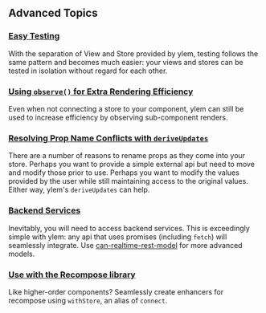 ## Advanced Topics

### [Easy Testing](./easy-testing.md)
With the separation of View and Store provided by ylem, testing follows the same pattern and becomes much easier: your views and stores can be tested in isolation without regard for each other.

### [Using `observe()` for Extra Rendering Efficiency](./observe.md)
Even when not connecting a store to your component, ylem can still be used to increase efficiency by observing sub-component renders.

### [Resolving Prop Name Conflicts with `deriveUpdates`](./derive-updates.md)
There are a number of reasons to rename props as they come into your store. Perhaps you want to provide a simple external api but need to move and modify those prior to use. Perhaps you want to modify the values provided by the user while still maintaining access to the original values. Either way, ylem's `deriveUpdates` can help.

### [Backend Services](./backend-services.md)
Inevitably, you will need to access backend services. This is exceedingly simple with ylem: any api that uses promises (including `fetch`) will seamlessly integrate. Use [can-realtime-rest-model](https://canjs.com/doc/can-realtime-rest-model.html) for more advanced models.

### [Use with the Recompose library](./recompose.md)
Like higher-order components? Seamlessly create enhancers for recompose using `withStore`, an alias of `connect`.
